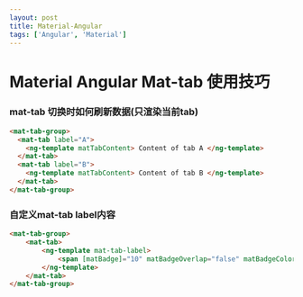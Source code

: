 ```yaml
---
layout: post
title: Material-Angular
tags: ['Angular', 'Material']
---
```


# Material Angular Mat-tab 使用技巧

### mat-tab 切换时如何刷新数据(只渲染当前tab)
```html
<mat-tab-group>
  <mat-tab label="A">
    <ng-template matTabContent> Content of tab A </ng-template>
  </mat-tab>
  <mat-tab label="B">
    <ng-template matTabContent> Content of tab B </ng-template>
  </mat-tab>
</mat-tab-group>
```

### 自定义mat-tab label内容
```html
<mat-tab-group>
    <mat-tab>
        <ng-template mat-tab-label>
            <span [matBadge]="10" matBadgeOverlap="false" matBadgeColor="warn">自定义标题</span>
        </ng-template>
    </mat-tab>
</mat-tab-group>
```


